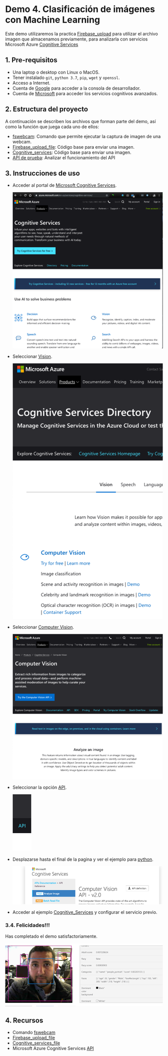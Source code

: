 # Demo 4. Clasificación de imágenes con Machine Learning

Este demo utilizaremos la practica [Firebase_upload](02_Firebase_upload.py) para utilizar el archivo imagen que almacenamos previamente, para analizarla con servicios Microsoft Azure [Cognitive Services](https://azure.microsoft.com/en-us/services/cognitive-services/)



## 1. Pre-requisitos

* Una laptop o desktop con Linux o MacOS.
* Tener instalado `git`, `python 3.7`, `pip`, `wget` y `openssl`.
* Acceso a Internet.
* Cuenta de [Google](https://console.firebase.google.com) para acceder a la consola de desarrollador.
* Cuenta de [Microsoft](https://azure.microsoft.com/en-us/services/cognitive-services/computer-vision/) para acceder los servicios cognitivos avanzados.

## 2. Estructura del proyecto

A continuación se describen los archivos que forman parte del demo, así como la función que juega cada uno de ellos:

* [fswebcam](https://www.raspberrypi.org/documentation/usage/webcams/): Comando que permite ejecutar la captura de imagen de una webcam. 
* [Firebase_upload_file](02_Firebase_upload.py): Código base para enviar una imagen.
* [Cognitive_services](03_cognitive_services.py): Código base para enviar una imagen.
* [API de prueba](https://westus.dev.cognitive.microsoft.com/docs/services/5adf991815e1060e6355ad44/operations/56f91f2e778daf14a499e1fa): Analizar el funcionamiento del API

## 3. Instrucciones de uso

* Acceder al portal de [Microsoft Cognitive Services](https://azure.microsoft.com/en-us/services/cognitive-services/).

    ![IMG](img/01.png)

* Seleccionar [Vision](https://azure.microsoft.com/en-us/services/cognitive-services/directory/vision/).

    ![IMG](img/02.png)

* Seleccionar [Computer Vision](https://azure.microsoft.com/en-us/services/cognitive-services/computer-vision/).

    ![IMG](img/03.png)

* Seleccionar la opción [API](https://westus.dev.cognitive.microsoft.com/docs/services/5adf991815e1060e6355ad44/operations/56f91f2e778daf14a499e1fa).

    ![IMG](img/04.png)

* Desplazarse  hasta el final de la pagina y ver el ejemplo para [python](https://westus.dev.cognitive.microsoft.com/docs/services/5adf991815e1060e6355ad44/operations/56f91f2e778daf14a499e1fa).

    ![IMG](img/05.png)

* Acceder al ejemplo [Cognitive_Services](03_cognitive_services.py) y configurar el servicio previo.

### 3.4. Felicidades!!! 
Has completado el demo satisfactoriamente.

![IMG](img/06.png)

## 4. Recursos

* Comando [fswebcam](https://www.raspberrypi.org/documentation/usage/webcams/)
* [Firebase_upload_file](02_Firebase_upload.py) 
* [Cognitive_services_file](03_cognitive_services.py)
* Microsoft Azure Cognitive Services [API](https://westus.dev.cognitive.microsoft.com/docs/services/5adf991815e1060e6355ad44/operations/56f91f2e778daf14a499e1fa)
